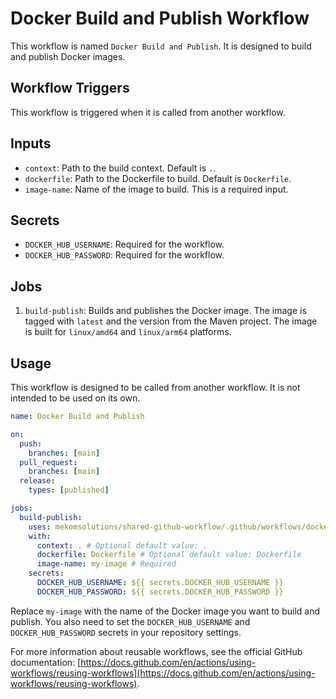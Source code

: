 # Docker Build and Publish Workflow

This workflow is named `Docker Build and Publish`. It is designed to build and publish Docker images.

## Workflow Triggers

This workflow is triggered when it is called from another workflow.

## Inputs

- `context`: Path to the build context. Default is `.`.
- `dockerfile`: Path to the Dockerfile to build. Default is `Dockerfile`.
- `image-name`: Name of the image to build. This is a required input.

## Secrets

- `DOCKER_HUB_USERNAME`: Required for the workflow.
- `DOCKER_HUB_PASSWORD`: Required for the workflow.

## Jobs

1. `build-publish`: Builds and publishes the Docker image. The image is tagged with `latest` and the version from the Maven project. The image is built for `linux/amd64` and `linux/arm64` platforms.

## Usage

This workflow is designed to be called from another workflow. It is not intended to be used on its own.

```yaml
name: Docker Build and Publish

on:
  push:
    branches: [main]
  pull_request:
    branches: [main]
  release:
    types: [published]

jobs:
  build-publish:
    uses: mekomsolutions/shared-github-workflow/.github/workflows/docker-build-publish.yml@main
    with:
      context: . # Optional default value: .
      dockerfile: Dockerfile # Optional default value: Dockerfile
      image-name: my-image # Required
    secrets:
      DOCKER_HUB_USERNAME: ${{ secrets.DOCKER_HUB_USERNAME }}
      DOCKER_HUB_PASSWORD: ${{ secrets.DOCKER_HUB_PASSWORD }}
```

Replace `my-image` with the name of the Docker image you want to build and publish. You also need to set the `DOCKER_HUB_USERNAME` and `DOCKER_HUB_PASSWORD` secrets in your repository settings.

For more information about reusable workflows, see the official GitHub documentation: [https://docs.github.com/en/actions/using-workflows/reusing-workflows](https://docs.github.com/en/actions/using-workflows/reusing-workflows).
